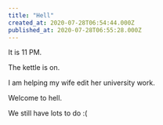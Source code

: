 ```yaml
---
title: "Hell"
created_at: 2020-07-28T06:54:44.000Z
published_at: 2020-07-28T06:55:28.000Z
---
```

It is 11 PM.

The kettle is on.

I am helping my wife edit her university work.

Welcome to hell.

We still have lots to do :(
